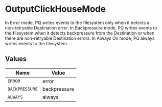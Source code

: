 # OutputClickHouseMode

In Error mode, PQ writes events to the filesystem only when it detects a non-retryable Destination error. In Backpressure mode, PQ writes events to the filesystem when it detects backpressure from the Destination or when there are non-retryable Destination errors. In Always On mode, PQ always writes events to the filesystem.


## Values

| Name           | Value          |
| -------------- | -------------- |
| `ERROR`        | error          |
| `BACKPRESSURE` | backpressure   |
| `ALWAYS`       | always         |